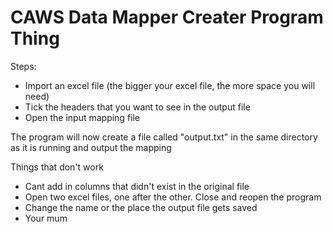 # CAWS Data Mapper Creater Program Thing

Steps:

- Import an excel file (the bigger your excel file, the more space you will need)
- Tick the headers that you want to see in the output file
- Open the input mapping file

The program will now create a file called "output.txt" in the same directory as it is running and output the mapping

Things that don't work

- Cant add in columns that didn't exist in the original file
- Open two excel files, one after the other. Close and reopen the program
- Change the name or the place the output file gets saved
- Your mum
